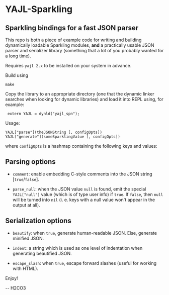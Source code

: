 # YAJL-Sparkling

## Sparkling bindings for a fast JSON parser

This repo is both a piece of example code for writing and building
dynamically loadable Sparkling modules, **and** a practically usable
JSON parser and serializer library (something that a lot of you
probably wanted for a long time).

Requires `yajl 2.x` to be installed on your system in advance.

Build using

    make

Copy the library to an appropriate directory (one that the dynamic linker
searches when looking for dynamic libraries) and load it into REPL using,
for example:

	 extern YAJL = dynld("yajl_spn");

Usage:

    YAJL["parse"](theJSONString [, configOpts])
    YAJL["generate"](someSparklingValue [, configOpts])

where `configOpts` is a hashmap containing the following keys and values:

## Parsing options

* `comment`: enable embedding C-style comments into the JSON string
[`true`/`false`].

* `parse_null`: when the JSON value `null` is found, emit the special
`YAJL["null"]` value (which is of type user info) if `true`. If `false`,
then `null` will be turned into `nil` (i. e. keys with a null value won't
appear in the output at all).

## Serialization options

* `beautify`: when `true`, generate human-readable JSON. Else, generate
minified JSON.

* `indent`: a string which is used as one level of indentation when
generating beautified JSON.

* `escape_slash`: when `true`, escape forward slashes (useful for working
with HTML).

Enjoy!

-- H2CO3

